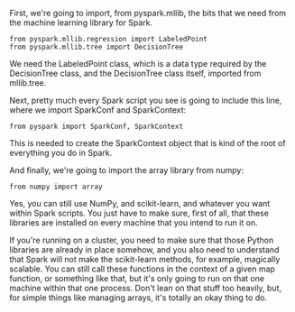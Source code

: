 First, we're going to import, from pyspark.mllib, the bits that we need from the machine learning library for Spark.

```
from pyspark.mllib.regression import LabeledPoint 
from pyspark.mllib.tree import DecisionTree 
```

We need the LabeledPoint class, which is a data type required by the DecisionTree class, and the DecisionTree class itself, imported from mllib.tree.

Next, pretty much every Spark script you see is going to include this line, where we import SparkConf and SparkContext:

```
from pyspark import SparkConf, SparkContext 
```

This is needed to create the SparkContext object that is kind of the root of everything you do in Spark.

And finally, we're going to import the array library from numpy:

```
from numpy import array 
```

Yes, you can still use NumPy, and scikit-learn, and whatever you want within Spark scripts. You just have to make sure, first of all, that these libraries are installed on every machine that you intend to run it on.

If you're running on a cluster, you need to make sure that those Python libraries are already in place somehow, and you also need to understand that Spark will not make the scikit-learn methods, for example, magically scalable. You can still call these functions in the context of a given map function, or something like that, but it's only going to run on that one machine within that one process. Don't lean on that stuff too heavily, but, for simple things like managing arrays, it's totally an okay thing to do.
